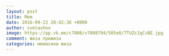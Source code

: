 ```yaml
---
layout: post
title: Mem
date: 2016-09-22 20:42:36 +0000
author: svetashov
image: https://pp.vk.me/c7008/v7008794/505e0/7TUZc1qCcBE.jpg
comment: жиза прижиза
categories: мемасики жиза
---
```

